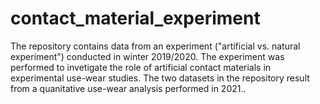 # contact_material_experiment
The repository contains data from an experiment ("artificial vs. natural experiment") conducted in winter 2019/2020. The experiment was performed to invetigate the role of artificial contact materials in experimental use-wear studies. The two datasets in the repository result from a quanitative use-wear analysis performed in 2021.. 
